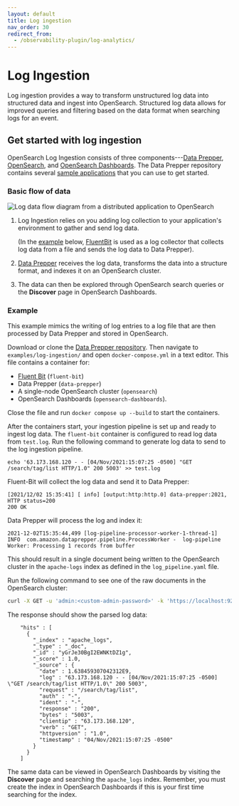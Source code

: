```yaml
---
layout: default
title: Log ingestion
nav_order: 30
redirect_from:
  - /observability-plugin/log-analytics/
---
```


# Log Ingestion

Log ingestion provides a way to transform unstructured log data into structured data and ingest into OpenSearch. Structured log data allows for improved queries and filtering based on the data format when searching logs for an event.

## Get started with log ingestion

OpenSearch Log Ingestion consists of three components---[Data Prepper]({{site.url}}{{site.baseurl}}/clients/data-prepper/index/), [OpenSearch]({{site.url}}{{site.baseurl}}/quickstart/), and [OpenSearch Dashboards]({{site.url}}{{site.baseurl}}/dashboards/index/). The Data Prepper repository contains several [sample applications](https://github.com/opensearch-project/data-prepper/tree/main/examples) that you can use to get started.

### Basic flow of data

![Log data flow diagram from a distributed application to OpenSearch]({{site.url}}{{site.baseurl}}/images/la.png)

1. Log Ingestion relies on you adding log collection to your application's environment to gather and send log data.

   (In the [example](#example) below, [FluentBit](https://docs.fluentbit.io/manual/) is used as a log collector that collects log data from a file and sends the log data to Data Prepper).

2. [Data Prepper]({{site.url}}{{site.baseurl}}/clients/data-prepper/index/) receives the log data, transforms the data into a structure format, and indexes it on an OpenSearch cluster.

3. The data can then be explored through OpenSearch search queries or the **Discover** page in OpenSearch Dashboards.

### Example

This example mimics the writing of log entries to a log file that are then processed by Data Prepper and stored in OpenSearch.

Download or clone the [Data Prepper repository](https://github.com/opensearch-project/data-prepper). Then navigate to `examples/log-ingestion/` and open `docker-compose.yml` in a text editor. This file contains a container for:

- [Fluent Bit](https://docs.fluentbit.io/manual/) (`fluent-bit`)
- Data Prepper (`data-prepper`)
- A single-node OpenSearch cluster (`opensearch`)
- OpenSearch Dashboards (`opensearch-dashboards`).

Close the file and run `docker compose up --build` to start the containers.

After the containers start, your ingestion pipeline is set up and ready to ingest log data. The `fluent-bit` container is configured to read log data from `test.log`. Run the following command to generate log data to send to the log ingestion pipeline.

```
echo '63.173.168.120 - - [04/Nov/2021:15:07:25 -0500] "GET /search/tag/list HTTP/1.0" 200 5003' >> test.log
```

Fluent-Bit will collect the log data and send it to Data Prepper:

```angular2html
[2021/12/02 15:35:41] [ info] [output:http:http.0] data-prepper:2021, HTTP status=200
200 OK
```

Data Prepper will process the log and index it:

```
2021-12-02T15:35:44,499 [log-pipeline-processor-worker-1-thread-1] INFO  com.amazon.dataprepper.pipeline.ProcessWorker -  log-pipeline Worker: Processing 1 records from buffer
```

This should result in a single document being written to the OpenSearch cluster in the `apache-logs` index as defined in the `log_pipeline.yaml` file.

Run the following command to see one of the raw documents in the OpenSearch cluster:

```bash
curl -X GET -u 'admin:<custom-admin-password>' -k 'https://localhost:9200/apache_logs/_search?pretty&size=1'
```

The response should show the parsed log data:

```
    "hits" : [
      {
        "_index" : "apache_logs",
        "_type" : "_doc",
        "_id" : "yGrJe30BgI2EWNKtDZ1g",
        "_score" : 1.0,
        "_source" : {
          "date" : 1.638459307042312E9,
          "log" : "63.173.168.120 - - [04/Nov/2021:15:07:25 -0500] \"GET /search/tag/list HTTP/1.0\" 200 5003",
          "request" : "/search/tag/list",
          "auth" : "-",
          "ident" : "-",
          "response" : "200",
          "bytes" : "5003",
          "clientip" : "63.173.168.120",
          "verb" : "GET",
          "httpversion" : "1.0",
          "timestamp" : "04/Nov/2021:15:07:25 -0500"
        }
      }
    ]
```

The same data can be viewed in OpenSearch Dashboards by visiting the **Discover** page and searching the `apache_logs` index. Remember, you must create the index in OpenSearch Dashboards if this is your first time searching for the index.